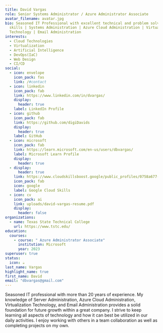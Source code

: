```yaml
---
title: David Vargas
role: Senior Systems Administrator / Azure Administrator Associate
avatar_filename: avatar.jpg
bio: Seasoned IT Professional with excellent technical and problem solving
  skills | Systems Administration | Azure Cloud Administration | Virtualization
  Technology | Email Administration
interests:
  - Cloud Technologies
  - Virtualization
  - Artificial Intelligence
  - DevOps(IaC)
  - Web Design
  - CI/CD
social:
  - icon: envelope
    icon_pack: fas
    link: /#contact
  - icon: linkedin
    icon_pack: fab
    link: https://www.linkedin.com/in/dvargas/
    display:
      header: true
    label: LinkedIn Profile
  - icon: github
    icon_pack: fab
    link: https://github.com/digiDavids
    display:
      header: true
    label: GitHub
  - icon: microsoft
    icon_pack: fab
    link: https://learn.microsoft.com/en-us/users/dbvargas/
    label: Microsoft Learn Profile
    display:
      header: true
  - display:
      header: true
    link: https://www.cloudskillsboost.google/public_profiles/0758a677-3270-47f7-b829-ac0085e0cf38
    icon_pack: fab
    icon: google
    label: Google Cloud Skills
  - icon: cv
    icon_pack: ai
    link: uploads/david-vargas-resume.pdf
    display:
      header: false
organizations:
  - name: Texas State Technical College
    url: https://www.tstc.edu/
education:
  courses:
    - course: " Azure Administrator Associate"
      institution: Microsoft
      year: 2023
superuser: true
status:
  icon: ☕️
last_name: Vargas
highlight_name: true
first_name: David
email: "dbvargas@gmail.com"
---
```

<!--StartFragment-->

Seasoned IT professional with more than 20 years of experience. My knowledge of Server Administration, Azure Cloud Administration, Virtualization Technology, and Email Administration provides a solid foundation for future growth within a great company. I strive to keep learning all aspects of technology and how it can best be utilized in our daily activities. I enjoy working with others in a team collaboration as well as completing projects on my own.

<!--EndFragment-->